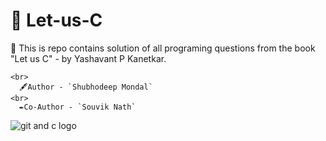 # 🚀 Let-us-C  

💎 This is repo contains solution of all programing questions from the book "Let us C" - by Yashavant P Kanetkar.
```
<br>
  🖋Author - `Shubhodeep Mondal`
<br>
  ✒Co-Author - `Souvik Nath`  
```
  ![git and c logo](https://skillicons.dev/icons?i=git,github,c)
